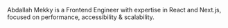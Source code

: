 Abdallah Mekky is a Frontend Engineer with expertise in React and Next.js, focused on performance, accessibility & scalability.
